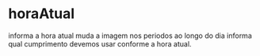 # horaAtual
informa a hora atual
muda a imagem nos periodos ao longo do dia
informa qual cumprimento devemos usar conforme a hora atual.
